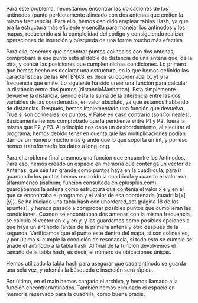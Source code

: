 Para este problema, necesitamos encontrar las ubicaciones de los antinodos (punto perfectamente alineado con dos antenas que emiten la misma frecuencia). Para ello, hemos decidido emplear tablas Hash, ya que era la estructura más eficiente y sencilla para manejar los antinodos y los mapas, reduciendo así la complejidad del código y consiguiendo realizar operaciones de inserción y búsqueda de una forma mucho más efectiva.

Para ello, tenemos que encontrar puntos colineales con dos antenas, comprobará si ese punto está al doble de distancia de una antena que, de la otra, y contar las posiciones que cumplen dichas condiciones.
Lo primero que hemos hecho es declarar una estructura, en la que hemos definido las características de las ANTENAS, es decir su coordenada (x, y) y la frecuencia que emite.
Lo siguiente ha sido crear una función para calcular la distancia entre dos puntos (distanciaManhattan). Esta simplemente devuelve la distancia, siendo esta la suma de la diferencia entre las dos variables de las coordenadas, en valor absoluto, ya que estamos hablando de distancias.
Después, hemos implementado una función que devuelva True si son colineales los puntos, y False en caso contrario (sonColineales). Básicamente hemos comprobado que la pendiente entre P1 y P2, fuera la misma que P2 y P3. Al principio nos daba un desbordamiento, al ejecutar el programa, hemos debido tener en cuenta que las multiplicaciones podían darnos un número mucho más grande que lo que soporta un int, y por eso hemos transformado los datos a long long.

Para el problema final creamos una función que encuentre los Antinodos. Para eso, hemos creado un espacio en memoria que contenga un vector de Antenas, que sea tan grande como puntos haya en la cuadrícula, para ir guardando los puntos hemos recorrido la cuadricula y cuando el valor era alfanumérico (isalnum; función consultada en cplusplus.com), guardábamos la antena como estructura que contenía el valor x e y en el que se encontraba el programa y el valor de esa coordenada (cuadrilla[x][y]).
Se ha iniciado una tabla hash con unordered_set (página 18 de los apuntes), y hemos pasado a comprobar posibles puntos que cumplieran las condiciones. Cuando se encontraban dos antenas con la misma frecuencia, se calcula el vector en x y en y, y las guardamos como posibles opciones a que haya un antinodo (antes de la primera antena y otro después de la segunda. Verificamos que el punto este dentro del mapa, si son colineales, y por último si cumple la condición de resonancia, si todo esto se cumple se añade el antinodo a la tabla hash. Al final de la función devolvemos el tamaño de la tabla hash, es decir, el número de ubicaciones únicas.

Hemos utilizado la tabla hash para asegurar que cada antinodo se guarda una sola vez, y además la búsqueda e inserción será rápida.

Por último, en el main hemos cargado el archivo, y hemos llamado a la función encontrarAntinodos. También hemos eliminado el espacio en memoria reservado para la cuadrilla, como buena praxis.